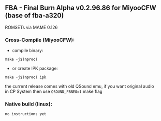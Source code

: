 ## FBA - Final Burn Alpha v0.2.96.86 for MiyooCFW (base of fba-a320)

ROMSETs via MAME 0.126

### Cross-Compile (MiyooCFW):

- compile binary:
```
make -j$(nproc)
```
- or create IPK package:
```
make -j$(nproc) ipk
```
the current release comes with old QSound emu, 
if you want original audio in CP System then use `QSOUND_FBNEO=1` make flag

### Native build (linux):

```
no instructions yet
```
